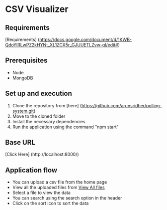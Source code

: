 # CSV Visualizer

## Requirements
[Requirements] (https://docs.google.com/document/d/1KWB-QdoYlRLwPZ2kHYNt_XL1ZCX5r_GJUUETLZvw-qI/edit#)

## Prerequisites
  * Node
  * MongoDB

## Set up and execution  
  1. Clone the repository from [here] (https://github.com/arunsridher/polling-system.git)
  2. Move to the cloned folder
  3. Install the necessary dependencies 
  4. Run the application using the command "npm start"

## Base URL
  [Click Here] (http://localhost:8000/)

## Application flow
  * You can upload a csv file from the home page
  * View all the uploaded files from [View All files](http://localhost:8000/files)
  * Select a file to view the data
  * You can search using the search option in the header
  * Click on the sort icon to sort the data

